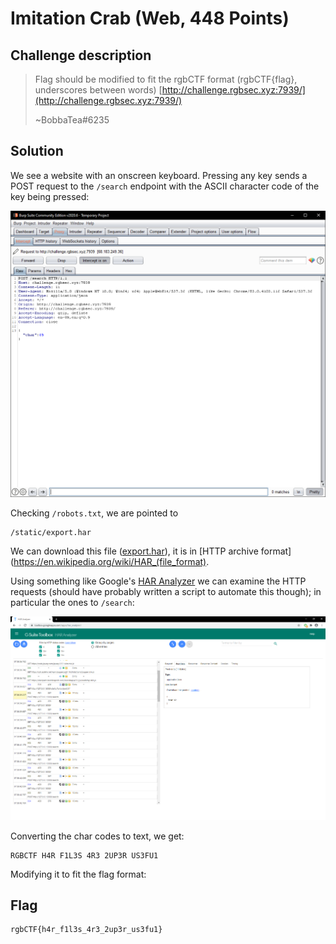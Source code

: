 # Imitation Crab (Web, 448 Points)

## Challenge description

> Flag should be modified to fit the rgbCTF format (rgbCTF{flag}, underscores between words)
> [http://challenge.rgbsec.xyz:7939/](http://challenge.rgbsec.xyz:7939/)
>
> ~BobbaTea#6235

## Solution

We see a website with an onscreen keyboard. Pressing any key sends a POST request to the `/search` endpoint with the ASCII character code of the key being pressed:

![ss1](images/ss1.png)

Checking `/robots.txt`, we are pointed to
```
/static/export.har
```
We can download this file ([export.har](export.har)), it is in [HTTP archive format](https://en.wikipedia.org/wiki/HAR_(file_format).

Using something like Google's [HAR Analyzer](https://toolbox.googleapps.com/apps/har_analyzer/) we can examine the HTTP requests (should have probably written a script to automate this though); in particular the ones to `/search`:

![ss2](images/ss2.png)

Converting the char codes to text, we get:

```
RGBCTF H4R F1L3S 4R3 2UP3R US3FU1
```

Modifying it to fit the flag format:

## Flag
```
rgbCTF{h4r_f1l3s_4r3_2up3r_us3fu1}
```